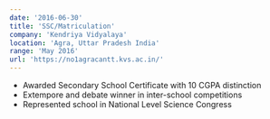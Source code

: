 ```yaml
---
date: '2016-06-30'
title: 'SSC/Matriculation'
company: 'Kendriya Vidyalaya'
location: 'Agra, Uttar Pradesh India'
range: 'May 2016'
url: 'https://no1agracantt.kvs.ac.in/'
---
```


- Awarded Secondary School Certificate with 10 CGPA distinction 
- Extempore and debate winner in inter-school competitions
- Represented school in National Level Science Congress 
